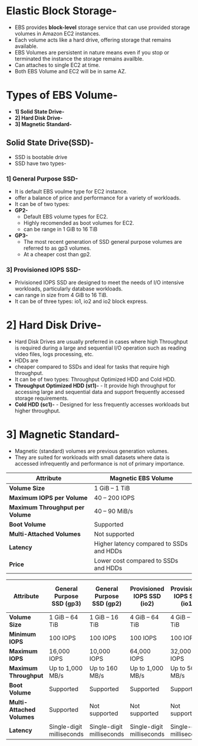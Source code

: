 # Elastic Block Storage-
- EBS provides **block-level** storage service that can use provided storage volumes in Amazon EC2 instances.
- Each volume acts like a hard drive, offering storage that remains available.
- EBS Volumes are persistent in nature means even if you stop or terminated the instance the storage remains availble.
- Can attaches to single EC2 at time.
- Both EBS Volume and EC2 will be in same AZ.


# Types of EBS Volume-
- **1] Solid State Drive-**
- **2] Hard Disk Drive-**
- **3] Magnetic Standard-**


## Solid State Drive(SSD)-
- SSD is bootable drive
- SSD have two types-

### 1] General Purpose SSD-
- It is default EBS voulme type for EC2 instance.
- offer a balance of price and performance for a variety of workloads. 
- It can be of two types:
- **GP2-**
     - Default EBS volume types for EC2.
     - Highly recomended as boot volumes for EC2.
     - can be range in 1 GiB to 16 TiB
- **GP3-**
     -  The most recent generation of SSD general purpose volumes are referred to as gp3 volumes.
     -   At a cheaper cost than gp2.

### 3] Provisioned IOPS SSD-
- Privisioned IOPS SSD are designed to meet the needs of I/O intensive workloads, particularly database workloads.
- can range in size from 4 GiB to 16 TiB.
- It can be of three types: io1, io2 and io2 block express.

# 2] Hard Disk Drive-
- Hard Disk Drives are usually preferred in cases where high Throughput is required during a large and sequential I/O operation such as reading video files, logs processing, etc.
- HDDs are
- cheaper compared to SSDs and ideal for tasks that require high throughput.
- It can be of two types: Throughput Optimized HDD and Cold HDD.
- **Throughput Optimized HDD (st1)-**
      - It provide high throughput for accessing large and sequential data and support frequently accessed storage requirements.
- **Cold HDD (sc1)-**
      - Designed for less frequently accesses workloads but higher throughput.

# 3] Magnetic Standard-
- Magnetic (standard) volumes are previous generation volumes.
- They are suited for workloads with small datasets where data is accessed infrequently and performance is not of primary importance.

| **Attribute**                | **Magnetic EBS Volume**                  |
|------------------------------|------------------------------------------|
| **Volume Size**              | 1 GiB – 1 TiB                           |
| **Maximum IOPS per Volume**  | 40 – 200 IOPS                            |
| **Maximum Throughput per Volume** | 40 – 90 MiB/s                        |
| **Boot Volume**              | Supported                                |
| **Multi-Attached Volumes**   | Not supported                            |
| **Latency**                  | Higher latency compared to SSDs and HDDs|
| **Price**                    | Lower cost compared to SSDs and HDDs    |




| **Attribute**                | **General Purpose SSD (gp3)** | **General Purpose SSD (gp2)** | **Provisioned IOPS SSD (io2)** | **Provisioned IOPS SSD (io1)** | **Provisioned IOPS SSD (io2 Block Express)** | **Throughput Optimized HDD (st1)** | **Cold HDD (sc1)** |
|------------------------------|------------------------------|------------------------------|-------------------------------|-------------------------------|-----------------------------------------|-----------------------------------|--------------------|
| **Volume Size**              | 1 GiB – 64 TiB               | 1 GiB – 16 TiB               | 4 GiB – 64 TiB                | 4 GiB – 16 TiB                | 4 GiB – 64 TiB                         | 500 GiB – 16 TiB                   | 500 GiB – 16 TiB   |
| **Minimum IOPS**             | 100 IOPS                     | 100 IOPS                     | 100 IOPS                      | 100 IOPS                      | 100 IOPS                                | 100 IOPS                           | 50 IOPS            |
| **Maximum IOPS**             | 16,000 IOPS                  | 10,000 IOPS                  | 64,000 IOPS                   | 32,000 IOPS                   | 256,000 IOPS                            | 500 IOPS                           | 250 IOPS           |
| **Maximum Throughput**       | Up to 1,000 MB/s             | Up to 160 MB/s               | Up to 1,000 MB/s              | Up to 500 MB/s                | Up to 4,000 MB/s                        | Up to 500 MB/s                     | Up to 250 MB/s     |
| **Boot Volume**              | Supported                    | Supported                    | Supported                     | Supported                     | Supported                               | Supported                          | Supported          |
| **Multi-Attached Volumes**   | Supported                    | Not supported                | Not supported                 | Not supported                 | Not supported                           | Not supported                      | Not supported      |
| **Latency**                  | Single-digit milliseconds    | Single-digit milliseconds    | Single-digit milliseconds     | Single-digit milliseconds     | Single-digit milliseconds               | Single-digit milliseconds          | Single-digit milliseconds |







                                                                                       

